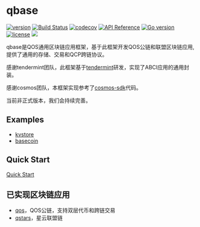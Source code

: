 # qbase

[![version](https://img.shields.io/github/tag/QOSGroup/qbase.svg)](https://github.com/QOSGroup/qbase/releases/latest)
[![Build Status](https://travis-ci.org/QOSGroup/qbase.svg?branch=master)](https://travis-ci.org/QOSGroup/qbase)
[![codecov](https://codecov.io/gh/QOSGroup/qbase/branch/master/graph/badge.svg)](https://codecov.io/gh/QOSGroup/qbase)
[![API Reference](
https://camo.githubusercontent.com/915b7be44ada53c290eb157634330494ebe3e30a/68747470733a2f2f676f646f632e6f72672f6769746875622e636f6d2f676f6c616e672f6764646f3f7374617475732e737667
)](https://godoc.org/github.com/QOSGroup/qbase)
[![Go version](https://img.shields.io/badge/go-1.11.0-blue.svg)](https://github.com/moovweb/gvm)
[![license](https://img.shields.io/github/license/QOSGroup/qbase.svg)](https://github.com/QOSGroup/qbase/blob/master/LICENSE)
[![](https://tokei.rs/b1/github/QOSGroup/qbase?category=lines)](https://github.com/QOSGroup/qbase)

qbase是QOS通用区块链应用框架，基于此框架开发QOS公链和联盟区块链应用,提供了通用的存储、交易和QCP跨链协议。

感谢tendermint团队，此框架基于[tendermint](https://github.com/tendermint/tendermint)研发，实现了ABCI应用的通用封装。

感谢cosmos团队，本框架实现参考了[cosmos-sdk](https://github.com/cosmos/cosmos-sdk)代码。

当前非正式版本，我们会持续完善。

## Examples
* [kvstore](https://github.com/QOSGroup/qbase/blob/master/example/kvstore)
* [basecoin](https://github.com/QOSGroup/qbase/tree/master/example/basecoin)

## Quick Start

[Quick Start](docs/getting-started/quick_start.md)

## 已实现区块链应用
* [qos](https://github.com/QOSGroup/qos)，QOS公链，支持双层代币和跨链交易
* [qstars](https://github.com/QOSGroup/qstars)，星云联盟链
